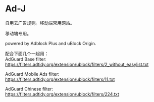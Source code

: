 # Ad-J

自用去广告规则。移动端常用网站。

移动端专用。

powered by Adblock Plus and uBlock Origin.

配合下面几个一起用：<br>
AdGuard Base filter: https://filters.adtidy.org/extension/ublock/filters/2_without_easylist.txt 

AdGuard Mobile Ads filter: https://filters.adtidy.org/extension/ublock/filters/11.txt 

AdGuard Chinese filter: https://filters.adtidy.org/extension/ublock/filters/224.txt 
